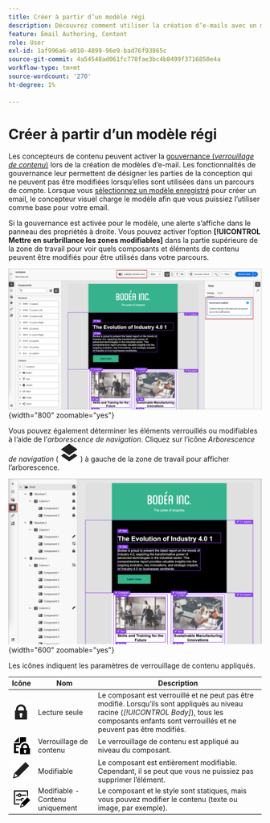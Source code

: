 ```yaml
---
title: Créer à partir d’un modèle régi
description: Découvrez comment utiliser la création d’e-mails avec un modèle régi contenant des composants de contenu verrouillés.
feature: Email Authoring, Content
role: User
exl-id: 1af996a6-a010-4899-96e9-bad76f93865c
source-git-commit: 4a54548ad061fc778fae3bc4b8499f3716850e4a
workflow-type: tm+mt
source-wordcount: '270'
ht-degree: 1%

---
```


# Créer à partir d’un modèle régi

Les concepteurs de contenu peuvent activer la [gouvernance (_verrouillage de contenu_)](./template-content-governance.md) lors de la création de modèles d’e-mail. Les fonctionnalités de gouvernance leur permettent de désigner les parties de la conception qui ne peuvent pas être modifiées lorsqu’elles sont utilisées dans un parcours de compte. Lorsque vous [sélectionnez un modèle enregistré](./email-authoring.md#select-a-template) pour créer un email, le concepteur visuel charge le modèle afin que vous puissiez l’utiliser comme base pour votre email.

Si la gouvernance est activée pour le modèle, une alerte s’affiche dans le panneau des propriétés à droite. Vous pouvez activer l’option **[!UICONTROL Mettre en surbrillance les zones modifiables]** dans la partie supérieure de la zone de travail pour voir quels composants et éléments de contenu peuvent être modifiés pour être utilisés dans votre parcours.

![Affichage des zones modifiables dans un modèle régi](./assets/email-designer-governed-highlight.png){width="800" zoomable="yes"}

Vous pouvez également déterminer les éléments verrouillés ou modifiables à l’aide de l’_arborescence de navigation_. Cliquez sur l’icône _Arborescence de navigation_ ( ![Icône Lien](../assets/do-not-localize/icon-navigation-tree.svg) ) à gauche de la zone de travail pour afficher l’arborescence.

![Affichage des zones modifiables dans un modèle régi](./assets/email-designer-governed-tree.png){width="600" zoomable="yes"}

Les icônes indiquent les paramètres de verrouillage de contenu appliqués.

| Icône | Nom | Description |
|------|------|-------------|
| ![Icône Lecture seule](../assets/do-not-localize/icon-tree-lock.svg) | Lecture seule | Le composant est verrouillé et ne peut pas être modifié. Lorsqu’ils sont appliqués au niveau racine (_[!UICONTROL Body]_), tous les composants enfants sont verrouillés et ne peuvent pas être modifiés. |
| ![Icône de modification du contenu](../assets/do-not-localize/icon-tree-content-lock.svg) | Verrouillage de contenu | Le verrouillage de contenu est appliqué au niveau du composant. |
| ![ Icône modifiable ](../assets/do-not-localize/icon-edit.svg) | Modifiable | Le composant est entièrement modifiable. Cependant, il se peut que vous ne puissiez pas supprimer l’élément. |
| ![Icône de modification du contenu](../assets/do-not-localize/icon-tree-edit-text.svg) | Modifiable - Contenu uniquement | Le composant et le style sont statiques, mais vous pouvez modifier le contenu (texte ou image, par exemple). |
